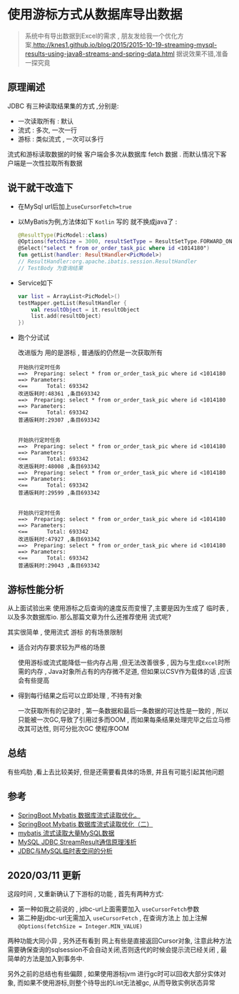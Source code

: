 # 使用游标方式从数据库导出数据

> 系统中有导出数据到Excel的需求 , 朋友发给我一个优化方案,http://knes1.github.io/blog/2015/2015-10-19-streaming-mysql-results-using-java8-streams-and-spring-data.html 据说效果不错,准备一探究竟

## 原理阐述

JDBC 有三种读取结果集的方式 ,分别是:

* 一次读取所有 : 默认
* 流式 :  多次, 一次一行
* 游标 : 类似流式 , 一次可以多行

流式和游标读取数据的时候 客户端会多次从数据库 fetch 数据 . 而默认情况下客户端是一次性拉取所有数据

## 说干就干改造下

* 在MySql url后加上`useCursorFetch=true`

* 以MyBatis为例,方法体如下 `Kotlin` 写的 就不换成java了 :

  ```kotlin
  @ResultType(PicModel::class)
  @Options(fetchSize = 3000, resultSetType = ResultSetType.FORWARD_ONLY)
  @Select("select * from or_order_task_pic where id <1014180")
  fun getList(handler: ResultHandler<PicModel>)
  // ResultHandler:org.apache.ibatis.session.ResultHandler
  // TestBody 为查询结果
  ```

* Service如下

  ```kotlin
  var list = ArrayList<PicModel>()
  testMapper.getList(ResultHandler {
      val resultObject = it.resultObject
      list.add(resultObject)
  })
  ```

* 跑个分试试

  改进版为 用的是游标 , 普通版的仍然是一次获取所有

  ```log
  开始执行定时任务
  ==>  Preparing: select * from or_order_task_pic where id <1014180 
  ==> Parameters: 
  <==      Total: 693342
  改进版耗时:48361 ,条目693342
  ==>  Preparing: select * from or_order_task_pic where id <1014180 
  ==> Parameters: 
  <==      Total: 693342
  普通版耗时:29307 ,条目693342
  
  
  开始执行定时任务
  ==>  Preparing: select * from or_order_task_pic where id <1014180 
  ==> Parameters: 
  <==      Total: 693342
  改进版耗时:48008 ,条目693342
  ==>  Preparing: select * from or_order_task_pic where id <1014180 
  ==> Parameters: 
  <==      Total: 693342
  普通版耗时:29599 ,条目693342
  
  
  开始执行定时任务
  ==>  Preparing: select * from or_order_task_pic where id <1014180 
  ==> Parameters: 
  <==      Total: 693342
  改进版耗时:47927 ,条目693342
  ==>  Preparing: select * from or_order_task_pic where id <1014180 
  ==> Parameters: 
  <==      Total: 693342
  普通版耗时:29043 ,条目693342
  ```

## 游标性能分析

从上面试验出来 使用游标之后查询的速度反而变慢了,主要是因为生成了 临时表 , 以及多次数据库io. 那么那篇文章为什么还推荐使用 流式呢? 

其实很简单 , 使用流式 游标 的有场景限制

* 适合对内存要求较为严格的场景

  使用游标或流式能降低一些内存占用 ,但无法改善很多 , 因为与生成`Excel`时所需的内存 , Java对象所占有的内存微不足道, 但如果以CSV作为载体的话 ,应该会有些提高

* 得到每行结果之后可以立即处理 , 不持有对象

  一次获取所有的记录时 , 第一条数据和最后一条数据的可达性是一致的 , 所以只能被一次GC,导致了引用过多而OOM , 而如果每条结果处理完毕之后立马修改其可达性, 则可分批次GC 使程序OOM

## 总结

有些鸡肋 ,看上去比较美好, 但是还需要看具体的场景, 并且有可能引起其他问题

## 参考

* [SpringBoot Mybatis 数据库流式读取优化。](https://blog.csdn.net/qq_36016763/article/details/79455352)
* [SpringBoot Mybatis 数据库流式读取优化（二）](https://blog.csdn.net/qq_36016763/article/details/79526352)
* [mybatis 流式读取大量MySQL数据](https://blog.csdn.net/qq_37933685/article/details/85100239)
* [MySQL JDBC StreamResult通信原理浅析](https://yq.aliyun.com/articles/654696?utm_content=m_1000018946)
* [JDBC与MySQL临时表空间的分析](https://zhuanlan.zhihu.com/p/44176875)



## 2020/03/11 更新

这段时间 , 又重新确认了下游标的功能 , 首先有两种方式:

* 第一种如我之前说的 , jdbc-url上面需要加入 `useCursorFetch`参数
* 第二种是jdbc-url无需加入 `useCursorFetch`  , 在查询方法上 加上注解`@Options(fetchSize = Integer.MIN_VALUE)`

两种功能大同小异 , 另外还有看到 网上有些是直接返回Cursor对象, 注意此种方法需要确保查询的sqlsession不会自动关闭,否则迭代的时候会提示流已经关闭 , 最简单的方法是加入到事务中.

另外之前的总结也有些偏颇 , 如果使用游标jvm 进行gc时可以回收大部分实体对象, 而如果不使用游标,则整个待导出的List无法被gc, 从而导致实例状态异常